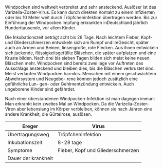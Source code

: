 Windpocken sind weltweit verbreitet und sehr ansteckend. Auslöser ist das Varizella-Zoster-Virus. Es kann durch direkten Kontakt zu einem Infizierten oder bis 10 Meter weit durch Tröpfcheninfektion übertragen werden. Bis zur Einführung der Windpocken Impfung erkrankten inDeutschland jährlich Hunderttausende, vor allem Kinder.

Die Inkubationszeit beträgt acht bis 28 Tage. Nach leichtem Fieber, Kopf- und Gliederschmerzen entwckeln sich am Rumpf und imGesicht, später auch an Armen und Beinen, linsengroße, rote Flecken. Aus ihnen entwickeln sich juckende, flüssigkeitsgefüllte Bläschen, die später aufplatzen und eine Kruste bilden. Nach drei bis sieben Tagen bilden sich meist keine neuen Bläschen mehr. Windpocken sind bereits zwei lage vor Auftreten des Ausschlags ansteckend und bleiben dies, bis die Bläschen verkrustet sind. Meist verlaufen Windpocken harmlos. Menschen mit einem geschwächtem Abwehrsystem und Neugebo- rene können jedoch zusätzlich eine gefährliche Lun- gen- oder Gehirnentzündung entwickeln. Auch ungeborene Kinder sind gefährdet.

Nach einer überstandenen Windpocken-Infektion ist man dagegen immun: Man erkrankt kein zweites Mal an Windpocken. Da die Varizella-Zoster-Viren aber lebenslang im Körper verbleiben, können sie nach Jahren eine andere Krankheit, die Gürtelrose, auslösen.


| Ereger              | Virus                             |
| ------------------- | --------------------------------- |
| Übertragungsweg     | Tröpfcheninfektion                |
| Inkubationszeit     | 8-28 tage                         |
| Symptome            | Fieber, Kopf und Gliederschmerzen |
| Dauer der krankheit |                                   |
